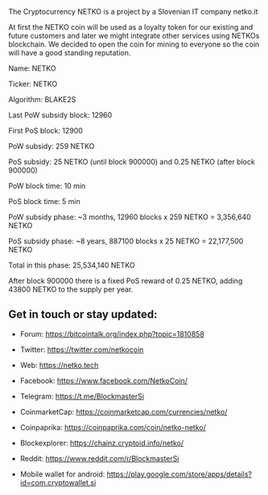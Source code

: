 The Cryptocurrency NETKO is a project by a Slovenian IT company netko.it

At first the NETKO coin will be used as a loyalty token for our existing and future customers and later we might integrate other services using NETKOs blockchain. We decided to open the coin for mining to everyone so the coin will have a good standing reputation.

Name: NETKO

Ticker: NETKO

Algorithm: BLAKE2S

Last PoW subsidy block: 12960

First PoS block: 12900

PoW subsidy: 259 NETKO

PoS subsidy: 25 NETKO (until block 900000) and 0.25 NETKO (after block 900000)

PoW block time: 10 min

PoS block time: 5 min

PoW subsidy phase: ~3 months, 12960 blocks x 259 NETKO = 3,356,640 NETKO

PoS subsidy phase: ~8 years, 887100 blocks x 25 NETKO = 22,177,500 NETKO

Total in this phase: 25,534,140 NETKO

After block 900000 there is a fixed PoS reward of 0.25 NETKO, adding 43800 NETKO to the supply per year.

## Get in touch or stay updated:

- Forum: https://bitcointalk.org/index.php?topic=1810858

- Twitter: https://twitter.com/netkocoin

- Web: https://netko.tech

- Facebook: https://www.facebook.com/NetkoCoin/

- Telegram: https://t.me/BlockmasterSi

- CoinmarketCap: https://coinmarketcap.com/currencies/netko/

- Coinpaprika: https://coinpaprika.com/coin/netko-netko/

- Blockexplorer: https://chainz.cryptoid.info/netko/

- Reddit: https://www.reddit.com/r/BlockmasterSi

- Mobile wallet for android: https://play.google.com/store/apps/details?id=com.cryptowallet.si
